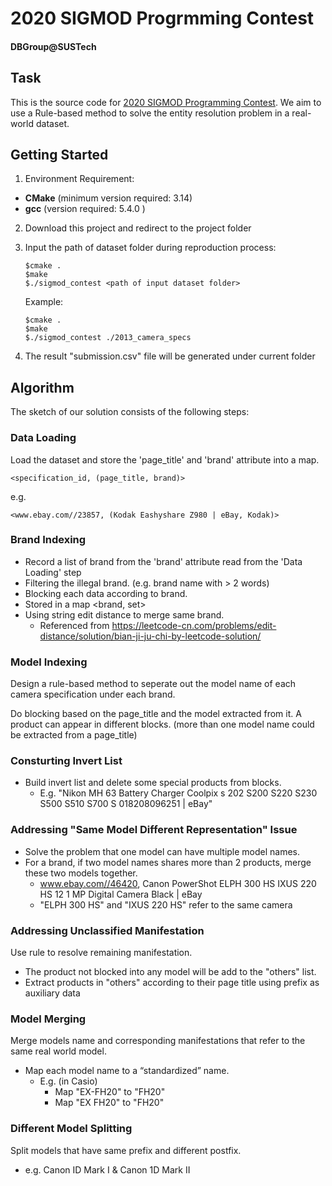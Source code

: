 # 2020 SIGMOD Progrmming Contest

#### DBGroup@SUSTech

## Task
This is the source code for [2020 SIGMOD Programming Contest](http://www.inf.uniroma3.it/db/sigmod2020contest/task.html). We aim to use a Rule-based method to solve the entity resolution problem in a real-world dataset.

## Getting Started

1. Environment Requirement:

  - **CMake** (minimum version required: 3.14)
  - **gcc** (version required: 5.4.0 )

2. Download this project and redirect to the project folder

3. Input the path of dataset folder during reproduction process:

   ```
   $cmake .
   $make
   $./sigmod_contest <path of input dataset folder>
   ```

   Example:

   ```
   $cmake .
   $make
   $./sigmod_contest ./2013_camera_specs
   ```


4. The result "submission.csv" file will be generated under current folder



## Algorithm

The sketch of our solution consists of the following steps:

### Data Loading

Load the dataset and store the 'page_title' and 'brand' attribute into a map.

```
<specification_id, (page_title, brand)>
```

e.g.

```
<www.ebay.com//23857, (Kodak Eashyshare Z980 | eBay, Kodak)>
```



### Brand Indexing

- Record a list of brand from the 'brand' attribute read from the 'Data Loading' step
- Filtering the illegal brand. (e.g. brand name with > 2 words)
- Blocking each data according to brand.
- Stored in a map <brand, set<string>>
- Using string edit distance to merge same brand.
  - Referenced from https://leetcode-cn.com/problems/edit-distance/solution/bian-ji-ju-chi-by-leetcode-solution/

### Model Indexing

Design a rule-based method to seperate out the model name of each camera specification under each brand. 

Do blocking based on the page_title and the model extracted from it. A product can appear in different blocks. (more than one model name could be extracted from a page_title)

### Consturting Invert List

- Build invert list and delete some special products from blocks.
  - E.g. "Nikon MH 63 Battery Charger Coolpix s 202 S200 S220 S230 S500 S510 S700 S 018208096251 | eBay"

### Addressing "Same Model Different Representation" Issue

- Solve the problem that one model can have multiple model names. 
- For a brand, if two model names shares more than 2 products, merge these two models together.
  - www.ebay.com//46420, Canon PowerShot ELPH 300 HS IXUS 220 HS 12 1 MP Digital Camera Black | eBay
  - "ELPH 300 HS" and "IXUS 220 HS" refer to the same camera

### Addressing Unclassified Manifestation

Use rule to resolve remaining manifestation.

- The product not blocked into any model will be add to the "others" list.
- Extract products in "others" according to their page title using prefix as auxiliary data

### Model Merging

Merge models name and corresponding manifestations that refer to the same real world model.

- Map each model name to a “standardized” name.
  - E.g. (in Casio)
    - Map "EX-FH20" to "FH20"
    - Map "EX FH20" to "FH20"

### Different Model Splitting

Split models that have same prefix and different postfix.

- e.g. Canon ID Mark I & Canon 1D Mark II



